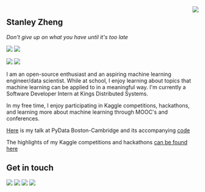 <a href="#">
<img align="right" src="https://github-readme-stats.vercel.app/api?username=stanleyjzheng&show_icons=true&hide_border=true&icon_color=586069&title_color=a0a9af">
</a>

## Stanley Zheng

*Don't give up on what you have until it's too late*

![](https://komarev.com/ghpvc/?username=stanleyjzheng)
![](https://img.shields.io/badge/-Python-165caa?style=for-the-badge&logo=Python&logoColor=fff)

![](https://img.shields.io/badge/-PyTorch-e34f26?style=for-the-badge&logo=PyTorch&logoColor=fff)
![](https://img.shields.io/badge/-TensorFlow-FF6F00?style=for-the-badge&logo=TensorFlow&logoColor=fff)

I am an open-source enthusiast and an aspiring machine learning engineer/data scientist. While at school, I enjoy learning about topics that machine learning can be applied to in a meaningful way. I'm currently a Software Developer Intern at Kings Distributed Systems.

In my free time, I enjoy participating in Kaggle competitions, hackathons, and learning more about machine learning through MOOC's and conferences.

[Here](https://www.youtube.com/watch?v=c8uWUOSGYUI) is my talk at PyData Boston-Cambridge and its accompanying [code](https://github.com/stanleyjzheng/PyData)

The highlights of my Kaggle competitions and hackathons [can be found here](https://gist.github.com/stanleyjzheng/96f3455c2ae8842b90f175fc34bd63e6)

## Get in touch

[![](https://img.shields.io/badge/Email-D14836?style=for-the-badge&logo=gmail&logoColor=white)](mailto:stanleyjzheng@gmail.com)
[![](https://img.shields.io/badge/-LinkedIn-0E76A8?style=for-the-badge&logo=LinkedIn&logoColor=fff)](https://www.linkedin.com/in/stanleyjzheng/)
[![](https://img.shields.io/badge/-Kaggle-20beff?style=for-the-badge&logo=Kaggle&logoColor=fff)](https://www.kaggle.com/stanleyjzheng)
[![](https://img.shields.io/badge/-Devpost-003e54?style=for-the-badge&logo=Devpost&logoColor=fff)](https://devpost.com/StanleyjZheng)
